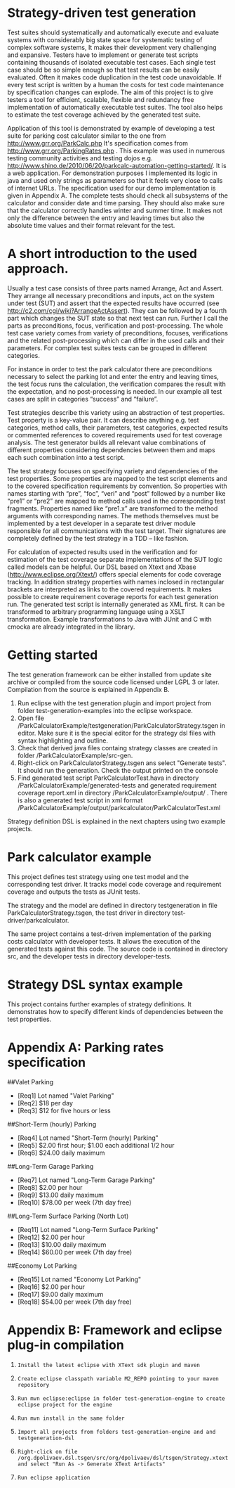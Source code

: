 Strategy-driven test generation
===============================


Test suites should systematically and automatically execute and evaluate systems with considerably big state space for systematic testing of complex software systems, It makes their development very challenging and expansive. Testers have to implement or generate test scripts containing thousands of isolated executable test cases. Each single test case should be so simple enough so that test results can be easily evaluated. Often it makes code duplication in the test code unavoidable. If every test script is written by a human the costs for test code maintenance by specification changes can explode. The aim of this project is to give testers a tool for efficient, scalable, flexible and redundancy free implementation of automatically executable test suites. The tool also helps to estimate the test coverage achieved by the generated test suite.


Application of this tool is demonstrated by example of developing a test suite for parking cost calculator similar to the one from http://www.grr.org/ParkCalc.php It's specification comes from http://www.grr.org/ParkingRates.php . This example was used in numerous testing community activities and testing dojos e.g. http://www.shino.de/2010/06/20/parkcalc-automation-getting-started/.  It is a web application. For demonstration purposes I implemented its logic in java and used only strings as parameters so that it feels very close to calls of internet URLs. The specification used for our demo implementation is given in Appendix A. The complete tests should check all subsystems of the calculator and consider date and time parsing. They should also make sure that the calculator correctly handles winter and summer time. It makes not only the difference between the entry and leaving times but also the absolute time values and their format relevant for the test.

A short introduction to the used approach.
=========================================

Usually a test case consists of three parts named Arrange, Act and Assert. They arrange all necessary preconditions and inputs, act on the system under test (SUT) and assert that the expected results have occurred (see http://c2.com/cgi/wiki?ArrangeActAssert). They can be followed by a fourth part which changes the SUT state so that next test can run. Further I call the parts as preconditions, focus, verification and post-processing. The whole test case variety comes from variety of preconditions, focuses, verifications and the related post-processing which can differ in the used calls and their parameters. For complex test suites tests can be grouped in different categories.

For instance in order to test the park calculator there are preconditions necessary to select the parking lot and enter the entry and leaving times, the test focus runs the calculation, the verification compares the result with the expectation, and no post-processing is needed. In our example all test cases are split in categories “success” and “failure”.

Test strategies describe this variety using an abstraction of test properties. Test property is a key-value pair. It can describe anything e.g. test categories, method calls, their parameters, test categories, expected results or commented references to covered requirements used for test coverage analysis. The test generator builds all relevant value combinations of different properties considering dependencies between them and maps each such combination into a test script.

The test strategy focuses on specifying variety and dependencies of the test properties. Some properties are mapped to the test script elements and to the covered specification requirements by convention. So properties with names starting with “pre”, “foc”, “veri” and “post” followed by a number like “pre1” or “pre2” are mapped to method calls used in the corresponding test fragments. Properties named like “pre1.x” are transformed to the method arguments with corresponding names.  The methods themselves must be implemented by a test developer in a separate test driver module responsible for all communications with the test target. Their signatures are completely defined by the test strategy in a TDD – like fashion.

For calculation of expected results used in the verification and for estimation of the test coverage separate implementations of the SUT logic called models can be helpful. Our DSL based on Xtext and Xbase (http://www.eclipse.org/Xtext/) offers special elements for code coverage tracking. In addition strategy properties with names inclosed in rectangular brackets are interpreted as links to the covered requirements. It makes possible to create requirement coverage reports for each test generation run.
The generated test script is internally generated as XML first. It can be transformed to arbitrary programming language using  a XSLT transformation. Example transformations to Java with JUnit and C with cmocka are already integrated in the library.

Getting started
===============
The test generation framework can be either installed from update site archive or compiled from the source code licensed under LGPL 3 or later. Compilation from the source is explained in Appendix B.
  
1. Run eclipse with the test generation plugin and  import project from folder test-generation-examples into the eclipse workspace. 
1. Open file /ParkCalculatorExample/testgeneration/ParkCalculatorStrategy.tsgen in editor. Make sure it is the special editor for the strategy dsl files with syntax highlighting and outline.
1. Check that derived java files containg strategy classes are created in folder /ParkCalculatorExample/src-gen.
1. Right-click on ParkCalculatorStrategy.tsgen ans select "Generate tests". It should run the generation. Check the output printed on the console
1. Find generated test script ParkCalculatorTest.hava in directory /ParkCalculatorExample/generated-tests and generated requirement coverage report.xml in directory /ParkCalculatorExample/output/ . There is also a generated test script in xml format /ParkCalculatorExample/output/parkcalculator/ParkCalculatorTest.xml

Strategy definition DSL is explained in the next chapters using two example projects.

Park calculator example
===============================
This project defines test strategy using one test model and the corresponding test driver. It tracks model code coverage and requirement coverage and outputs the tests as JUnit tests.

The strategy and the model are defined in directory testgeneration in file ParkCalculatorStrategy.tsgen, the test driver in directory test-driver/parkcalculator.

The same project contains a test-driven implementation of the parking costs calculator with developer tests. It allows the execution of the generated tests against this code. The source code is contained in directory src, and the developer tests in directory developer-tests.

Strategy DSL syntax example
============================

This project contains further examples of strategy definitions. It demonstrates how to specify different kinds of dependencies between the test properties.


Appendix A: Parking rates specification
=========================================

##Valet Parking
* [Req1] Lot named "Valet Parking"
* [Req2] $18 per day
* [Req3] $12 for five hours or less

##Short-Term (hourly) Parking
* [Req4] Lot named "Short-Term (hourly) Parking"
* [Req5] $2.00 first hour; $1.00 each additional 1/2 hour
* [Req6] $24.00 daily maximum

##Long-Term Garage Parking
* [Req7] Lot named "Long-Term Garage Parking"
* [Req8] $2.00 per hour
* [Req9] $13.00 daily maximum
* [Req10] $78.00 per week (7th day free)

##Long-Term Surface Parking (North Lot)
* [Req11] Lot named "Long-Term Surface Parking"
* [Req12] $2.00 per hour
* [Req13] $10.00 daily maximum
* [Req14] $60.00 per week (7th day free)

##Economy Lot Parking
* [Req15] Lot named "Economy Lot Parking"
* [Req16] $2.00 per hour
* [Req17] $9.00 daily maximum
* [Req18] $54.00 per week (7th day free)

Appendix B: Framework and eclipse plug-in compilation
=========================================
1.     Install the latest eclipse with XText sdk plugin and maven
2.     Create eclipse classpath variable M2_REPO pointing to your maven repository
3.     Run mvn eclipse:eclipse in folder test-generation-engine to create eclipse project for the engine
4.     Run mvn install in the same folder
5.     Import all projects from folders test-generation-engine and and testgeneration-dsl
6.     Right-click on file /org.dpolivaev.dsl.tsgen/src/org/dpolivaev/dsl/tsgen/Strategy.xtext and select "Run As -> Generate XText Artifacts"
7.     Run eclipse application